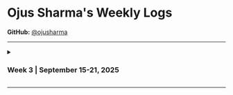 # Ojus Sharma's Weekly Logs

**GitHub:** [@ojusharma](https://github.com/ojusharma)

---

<details>
  <summary><h3>Week 3 | September 15-21, 2025</h3></summary>

<img width="1068" height="626" alt="image" src="https://github.com/user-attachments/assets/4aaa76bd-bd43-4903-bfaf-4ca2ef5a0dcb" />

### Team Activities
- **Project Requirements Discussion**: Discussed and finalized project requirements with the team members.
- **Requirements Analysis**: Spoke to 4 different teams and compared their requirements with ours, and eventually improved our requirements. 

### Personal Contributions
- **Folder Structure**: Created the initial folder structure of the repo, following the format highlighted by the project-starter
- **Non-functional requirements**: Decided on 2 non-functional requirements for the project

</details>

---



